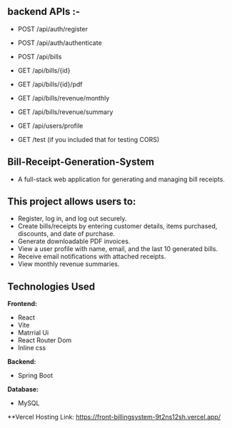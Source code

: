 ## backend APIs :-

* POST /api/auth/register

* POST /api/auth/authenticate

* POST /api/bills

* GET /api/bills/{id}

* GET /api/bills/{id}/pdf

* GET /api/bills/revenue/monthly

* GET /api/bills/revenue/summary

* GET /api/users/profile

* GET /test (if you included that for testing CORS)
  
 
## Bill-Receipt-Generation-System

* A full-stack web application for generating and managing bill receipts.


## This project allows users to:

*   Register, log in, and log out securely.
*   Create bills/receipts by entering customer details, items purchased, discounts, and date of purchase.
*   Generate downloadable PDF invoices.
*   View a user profile with name, email, and the last 10 generated bills.
*   Receive email notifications with attached receipts.
*   View monthly revenue summaries.

## Technologies Used

 **Frontend:**
  
* React
* Vite
* Matrrial Ui
* React Router Dom
* Inline css

**Backend:**
* Spring Boot

**Database:**
* MySQL

**Vercel Hosting Link:
https://front-billingsystem-9t2ns12sh.vercel.app/

